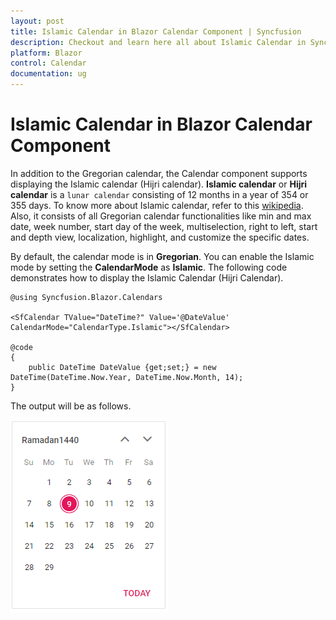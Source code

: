 ```yaml
---
layout: post
title: Islamic Calendar in Blazor Calendar Component | Syncfusion
description: Checkout and learn here all about Islamic Calendar in Syncfusion Blazor Calendar component and much more.
platform: Blazor
control: Calendar
documentation: ug
---
```


# Islamic Calendar in Blazor Calendar Component

In addition to the Gregorian calendar, the Calendar component supports displaying the Islamic calendar (Hijri calendar). **Islamic calendar** or **Hijri calendar** is a `lunar calendar` consisting of 12 months in a year of 354 or 355 days. To know more about Islamic calendar, refer to this [wikipedia](https://en.wikipedia.org/wiki/Islamic_calendar). Also, it consists of all Gregorian calendar functionalities like min and max date, week number, start day of the week, multiselection, right to left, start and depth view, localization, highlight, and customize the specific dates.

By default, the calendar mode is in **Gregorian**. You can enable the Islamic mode by setting the **CalendarMode** as **Islamic**. The following code demonstrates how to display the Islamic Calendar (Hijri Calendar).

```cshtml
@using Syncfusion.Blazor.Calendars

<SfCalendar TValue="DateTime?" Value='@DateValue' CalendarMode="CalendarType.Islamic"></SfCalendar>

@code 
{
    public DateTime DateValue {get;set;} = new DateTime(DateTime.Now.Year, DateTime.Now.Month, 14);
}
```

The output will be as follows.

![Blazor Calendar with Islamic Type](./images/blazor-calendar-with-islamic.png)